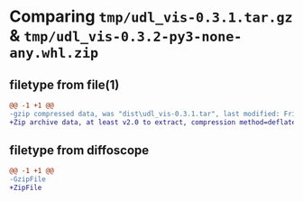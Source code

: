 # Comparing `tmp/udl_vis-0.3.1.tar.gz` & `tmp/udl_vis-0.3.2-py3-none-any.whl.zip`

## filetype from file(1)

```diff
@@ -1 +1 @@
-gzip compressed data, was "dist\udl_vis-0.3.1.tar", last modified: Fri Jun  9 18:39:18 2023, max compression
+Zip archive data, at least v2.0 to extract, compression method=deflate
```

## filetype from diffoscope

```diff
@@ -1 +1 @@
-GzipFile
+ZipFile
```

